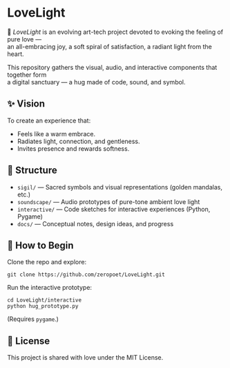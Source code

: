 # LoveLight

🌟 *LoveLight* is an evolving art-tech project devoted to evoking the feeling of pure love —  
an all-embracing joy, a soft spiral of satisfaction, a radiant light from the heart.

This repository gathers the visual, audio, and interactive components that together form  
a digital sanctuary — a hug made of code, sound, and symbol.

## ✨ Vision
To create an experience that:
- Feels like a warm embrace.
- Radiates light, connection, and gentleness.
- Invites presence and rewards softness.

## 📂 Structure
- `sigil/` — Sacred symbols and visual representations (golden mandalas, etc.)
- `soundscape/` — Audio prototypes of pure-tone ambient love light
- `interactive/` — Code sketches for interactive experiences (Python, Pygame)
- `docs/` — Conceptual notes, design ideas, and progress

## 🌱 How to Begin
Clone the repo and explore:
```
git clone https://github.com/zeropoet/LoveLight.git
```
Run the interactive prototype:
```
cd LoveLight/interactive
python hug_prototype.py
```
(Requires `pygame`.)

## 🤍 License
This project is shared with love under the MIT License.
